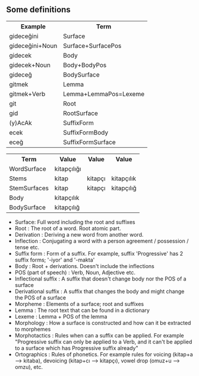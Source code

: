 Some definitions
----------------
<!---
Example Term
gideceğini Surface
gideceğini+Noun Surface+SurfacePos
gidecek Body
gidecek+Noun Body+BodyPos
gideceğ BodySurface
gitmek Lemma
gitmek+Verb Lemma+LemmaPos=Lexeme
git Root
gid RootSurface
(y)AcAk SuffixForm
ecek SuffixFormBody
eceğ SuffixFormSurface

Term Value Value Value
WordSurface kitapçılığı
Stems kitap kitapçı kitapçılık
StemSurfaces kitap kitapçı kitapçılığ
Body kitapçılık
BodySurface kitapçılığ

-->
<!---
Tables below are generated using http://www.sensefulsolutions.com/2010/10/format-text-as-table.html
-->
<table><tbody><tr><th>Example</th><th>Term</th></tr><tr><td>gideceğini</td><td>Surface</td></tr><tr><td>gideceğini+Noun</td><td>Surface+SurfacePos</td></tr><tr><td>gidecek</td><td>Body</td></tr><tr><td>gidecek+Noun</td><td>Body+BodyPos</td></tr><tr><td>gideceğ</td><td>BodySurface</td></tr><tr><td>gitmek</td><td>Lemma</td></tr><tr><td>gitmek+Verb</td><td>Lemma+LemmaPos=Lexeme</td></tr><tr><td>git</td><td>Root</td></tr><tr><td>gid</td><td>RootSurface</td></tr><tr><td>(y)AcAk</td><td>SuffixForm</td></tr><tr><td>ecek</td><td>SuffixFormBody</td></tr><tr><td>eceğ</td><td>SuffixFormSurface</td></tr></tbody></table>

<table><tbody><tr><th>Term</th><th>Value</th><th>Value</th><th>Value</th></tr><tr><td>WordSurface</td><td>kitapçılığı</td><td> </td><td> </td></tr><tr><td>Stems</td><td>kitap</td><td>kitapçı</td><td>kitapçılık</td></tr><tr><td>StemSurfaces</td><td>kitap</td><td>kitapçı</td><td>kitapçılığ</td></tr><tr><td>Body</td><td>kitapçılık</td><td> </td><td> </td></tr><tr><td>BodySurface</td><td>kitapçılığ</td><td> </td><td> </td></tr></tbody></table>


* Surface: Full word including the root and suffixes
* Root : The root of a word. Root atomic part.
* Derivation : Deriving a new word from another word.
* Inflection : Conjugating a word with a person agreement / possession / tense etc.
* Suffix form : Form of a suffix. For example, suffix 'Progressive' has 2 suffix forms; '-iyor' and '-makta'
* Body : Root + derivations. Doesn't include the inflections
* POS (part of speech) : Verb, Noun, Adjective etc.
* Inflectional suffix : A suffix that doesn't change body nor the POS of a surface
* Derivational suffix : A suffix that changes the body and might change the POS of a surface
* Morpheme : Elements of a surface; root and suffixes
* Lemma : The root text that can be found in a dictionary
* Lexeme : Lemma + POS of the lemma
* Morphology : How a surface is constructed and how can it be extracted to morphemes
* Morphotactics : Rules when can a suffix can be applied. For example "Progressive suffix can only be applied to a
Verb, and it can't be applied to a surface which has Progressive suffix already"
* Ortographics : Rules of phonetics. For example rules for voicing (kitap+a --> kitaba),
devoicing (kitap+cı --> kitapçı), vowel drop (omuz+u --> omzu), etc.